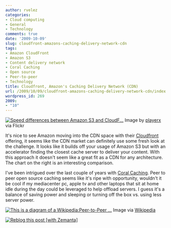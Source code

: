 ```yaml
---
author: rvelez
categories:
- Cloud computing
- General
- Technology
comments: true
date: '2009-10-09'
slug: cloudfront-amazons-caching-delivery-network-cdn
tags:
- Amazon CloudFront
- Amazon S3
- Content delivery network
- Coral Caching
- Open source
- Peer-to-peer
- Technology
title: Cloudfront, Amazon's Caching Delivery Network (CDN)
url: /2009/10/09/cloudfront-amazons-caching-delivery-network-cdn/index.html
wordpress_id: 269
2009:
- "10"
---
```






[![Speed differences between Amazon S3 and CloudF...](http://farm3.static.flickr.com/2489/3954448451_18624c8edb_m.jpg)](http://www.flickr.com/photos/48889035200@N01/3954448451)
    Image by [playerx](http://www.flickr.com/photos/48889035200@N01/3954448451) via Flickr





It's nice to see Amazon moving into the CDN space with their [Cloudfront ](http://aws.amazon.com/cloudfront/)offering, it seems like the CDN market can definitely use some fresh look at the challenge. It looks like it builds off your usage of Amazon S3 but with an accelerator finding the closest cache server to deliver your content. With this approach it doesn't seem like a great fit as a CDN for any architecture. The chart on the right is an interesting comparison.

I've been intrigued over the last couple of years with [Coral Caching](http://www.coralcdn.org/). Peer to peer open source caching seems like it's ripe with opportunity, wouldn't it be cool if my mediacenter pc, apple tv and other laptops that sit at home idle during the day could be leveraged to help offload servers. I guess it's a balance of saving power and sleeping or turning off the box vs. using less server power.





[![This is a diagram of a Wikipedia:Peer-to-Peer ...](http://upload.wikimedia.org/wikipedia/commons/thumb/3/3f/P2P-network.svg/119px-P2P-network.svg.png)](http://commons.wikipedia.org/wiki/Image:P2P-network.svg)
    Image via [Wikipedia](http://commons.wikipedia.org/wiki/Image:P2P-network.svg)







[![Reblog this post [with Zemanta]](http://img.zemanta.com/reblog_e.png?x-id=c3674d44-5ce3-4a45-967d-0e1fd7301bf9)](http://reblog.zemanta.com/zemified/c3674d44-5ce3-4a45-967d-0e1fd7301bf9/)
